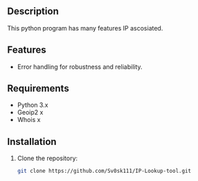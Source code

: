 ## Description
This python program has many features IP ascosiated.

## Features
- Error handling for robustness and reliability.

## Requirements
- Python 3.x
- Geoip2 x
- Whois x 

## Installation
1. Clone the repository:
   ```bash
   git clone https://github.com/Sv0sk111/IP-Lookup-tool.git

